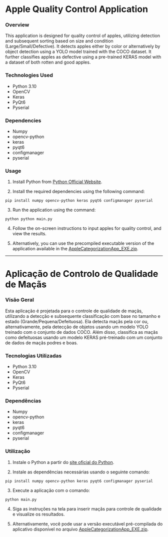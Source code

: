 # Apple Quality Control Application

### Overview
This application is designed for quality control of apples, utilizing detection and subsequent sorting based on size and condition (Large/Small/Defective). It detects apples either by color or alternatively by object detection using a YOLO model trained with the COCO dataset. It further classifies apples as defective using a pre-trained KERAS model with a dataset of both rotten and good apples.

### Technologies Used
- Python 3.10
- OpenCV
- Keras
- PyQt6
- Pyserial

### Dependencies
- Numpy
- opencv-python
- keras
- pyqt6
- configmanager
- pyserial

### Usage
1. Install Python from [Python Official Website](https://www.python.org/downloads/).

2. Install the required dependencies using the following command:
```
pip install numpy opencv-python keras pyqt6 configmanager pyserial
```

3. Run the application using the command:
```
python python main.py
```

4. Follow the on-screen instructions to input apples for quality control, and view the results.

5. Alternatively, you can use the precompiled executable version of the application available in the [AppleCategorizationApp_EXE.zip](https://github.com/8JP8/Projeto1_ESAN-UA_2023-2024/releases/download/V1.6/AppleCategorizationApp_EXE.zip).

---
# Aplicação de Controlo de Qualidade de Maçãs

### Visão Geral
Esta aplicação é projetada para o controle de qualidade de maçãs, utilizando a detecção e subsequente classificação com base no tamanho e estado (Grande/Pequena/Defeituosa). Ela detecta maçãs pela cor ou, alternativamente, pela detecção de objetos usando um modelo YOLO treinado com o conjunto de dados COCO. Além disso, classifica as maçãs como defeituosas usando um modelo KERAS pré-treinado com um conjunto de dados de maçãs podres e boas.

### Tecnologias Utilizadas
- Python 3.10
- OpenCV
- Keras
- PyQt6
- Pyserial

### Dependências
- Numpy
- opencv-python
- keras
- pyqt6
- configmanager
- pyserial

### Utilização
1. Instale o Python a partir do [site oficial do Python](https://www.python.org/downloads/).

2. Instale as dependências necessárias usando o seguinte comando:
```
pip install numpy opencv-python keras pyqt6 configmanager pyserial
```

3. Execute a aplicação com o comando:
```
python main.py
```

4. Siga as instruções na tela para inserir maçãs para controle de qualidade e visualize os resultados.

5. Alternativamente, você pode usar a versão executável pré-compilada do aplicativo disponível no arquivo [AppleCategorizationApp_EXE.zip](https://github.com/8JP8/Projeto1_ESAN-UA_2023-2024/releases/download/V1.6/AppleCategorizationApp_EXE.zip).
